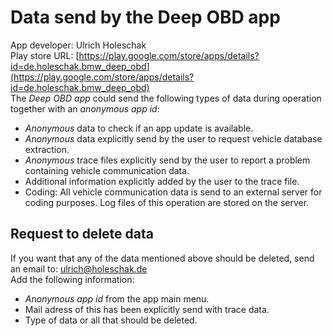 # Data send by the Deep OBD app
App developer: Ulrich Holeschak  
Play store URL: [https://play.google.com/store/apps/details?id=de.holeschak.bmw_deep_obd](https://play.google.com/store/apps/details?id=de.holeschak.bmw_deep_obd)  
The _Deep OBD app_ could send the following types of data during operation together with an _anonymous app id_:
* _Anonymous_ data to check if an app update is available.
* _Anonymous_ data explicitly send by the user to request vehicle database extraction.
* _Anonymous_ trace files explicitly send by the user to report a problem containing vehicle communication data.
* Additional information explicitly added by the user to the trace file.
* Coding: All vehicle communication data is send to an external server for coding purposes. Log files of this operation are stored on the server.

## Request to delete data
If you want that any of the data mentioned above should be deleted, send an email to:
[ulrich@holeschak.de](mailto:ulrich@holeschak.de)  
Add the following information:
* _Anonymous app id_ from the app main menu.
* Mail adress of this has been explicitly send with trace data.
* Type of data or all that should be deleted.
